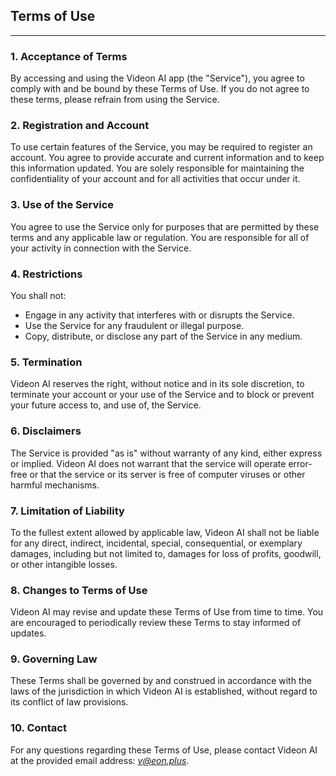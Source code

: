## Terms of Use
----------------

### 1. Acceptance of Terms

By accessing and using the Videon AI app (the "Service"), you agree to comply with and be bound by these Terms of Use. If you do not agree to these terms, please refrain from using the Service. 

### 2. Registration and Account

To use certain features of the Service, you may be required to register an account. You agree to provide accurate and current information and to keep this information updated. You are solely responsible for maintaining the confidentiality of your account and for all activities that occur under it.

### 3. Use of the Service

You agree to use the Service only for purposes that are permitted by these terms and any applicable law or regulation. You are responsible for all of your activity in connection with the Service.

### 4. Restrictions

You shall not: 
- Engage in any activity that interferes with or disrupts the Service.
- Use the Service for any fraudulent or illegal purpose.
- Copy, distribute, or disclose any part of the Service in any medium.

### 5. Termination

Videon AI reserves the right, without notice and in its sole discretion, to terminate your account or your use of the Service and to block or prevent your future access to, and use of, the Service.

### 6. Disclaimers

The Service is provided "as is" without warranty of any kind, either express or implied. Videon AI does not warrant that the service will operate error-free or that the service or its server is free of computer viruses or other harmful mechanisms.

### 7. Limitation of Liability

To the fullest extent allowed by applicable law, Videon AI shall not be liable for any direct, indirect, incidental, special, consequential, or exemplary damages, including but not limited to, damages for loss of profits, goodwill, or other intangible losses.

### 8. Changes to Terms of Use

Videon AI may revise and update these Terms of Use from time to time. You are encouraged to periodically review these Terms to stay informed of updates.

### 9. Governing Law

These Terms shall be governed by and construed in accordance with the laws of the jurisdiction in which Videon AI is established, without regard to its conflict of law provisions.

### 10. Contact

For any questions regarding these Terms of Use, please contact Videon AI at the provided email address: *v@eon.plus*.
